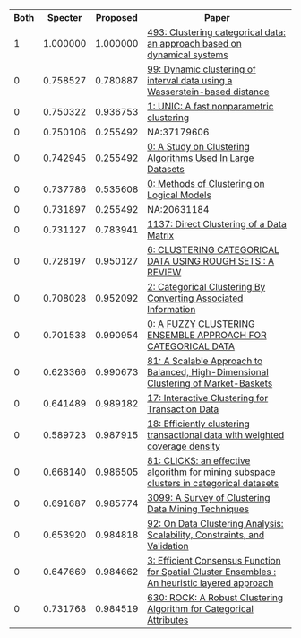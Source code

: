<html><table><tr>
<th>Both</th>
<th>Specter</th>
<th>Proposed</th>
<th>Paper</th>
</tr>
<tr>
<td>1</td>
<td>1.000000</td>
<td>1.000000</td>
<td><a href="https://www.semanticscholar.org/paper/548a22394a60661f057979855e82465b6ebaee68">493: Clustering categorical data: an approach based on dynamical systems</a></td>
</tr>
<tr>
<td>0</td>
<td>0.758527</td>
<td>0.780887</td>
<td><a href="https://www.semanticscholar.org/paper/ce4ef908ac183e1c11e9885ff907c72075a79b20">99: Dynamic clustering of interval data using a Wasserstein-based distance</a></td>
</tr>
<tr>
<td>0</td>
<td>0.750322</td>
<td>0.936753</td>
<td><a href="https://www.semanticscholar.org/paper/aeb605a91f72a20a1901d4bda1e781a6e2d0418e">1: UNIC: A fast nonparametric clustering</a></td>
</tr>
<tr>
<td>0</td>
<td>0.750106</td>
<td>0.255492</td>
<td>NA:37179606</td>
</tr>
<tr>
<td>0</td>
<td>0.742945</td>
<td>0.255492</td>
<td><a href="https://www.semanticscholar.org/paper/193807c9ac002491d5c3876322974fa712d16fc1">0: A Study on Clustering Algorithms Used In Large Datasets</a></td>
</tr>
<tr>
<td>0</td>
<td>0.737786</td>
<td>0.535608</td>
<td><a href="https://www.semanticscholar.org/paper/b915c1faa2f513a377b237e546690a670c35f3c0">0: Methods of Clustering on Logical Models</a></td>
</tr>
<tr>
<td>0</td>
<td>0.731897</td>
<td>0.255492</td>
<td>NA:20631184</td>
</tr>
<tr>
<td>0</td>
<td>0.731127</td>
<td>0.783941</td>
<td><a href="https://www.semanticscholar.org/paper/97a6ac65c8a19e734e568442c2cd4ea832116ad6">1137: Direct Clustering of a Data Matrix</a></td>
</tr>
<tr>
<td>0</td>
<td>0.728197</td>
<td>0.950127</td>
<td><a href="https://www.semanticscholar.org/paper/5e33eda635760f265105a2b0abfdb64092a79bea">6: CLUSTERING CATEGORICAL DATA USING ROUGH SETS : A REVIEW</a></td>
</tr>
<tr>
<td>0</td>
<td>0.708028</td>
<td>0.952092</td>
<td><a href="https://www.semanticscholar.org/paper/05dfdb6b3575dae0fb78ea30de1d4a666474462a">2: Categorical Clustering By Converting Associated Information</a></td>
</tr>
<tr>
<td>0</td>
<td>0.701538</td>
<td>0.990954</td>
<td><a href="https://www.semanticscholar.org/paper/c35d0612e438b8f881ed41b0d4ce1e38c2fcf450">0: A FUZZY CLUSTERING ENSEMBLE APPROACH FOR CATEGORICAL DATA</a></td>
</tr>
<tr>
<td>0</td>
<td>0.623366</td>
<td>0.990673</td>
<td><a href="https://www.semanticscholar.org/paper/7351570f7b4c05dd7abb7bc4d71eb52351278680">81: A Scalable Approach to Balanced, High-Dimensional Clustering of Market-Baskets</a></td>
</tr>
<tr>
<td>0</td>
<td>0.641489</td>
<td>0.989182</td>
<td><a href="https://www.semanticscholar.org/paper/2357221b2d0df925528a5c3c1752bb8e513b179f">17: Interactive Clustering for Transaction Data</a></td>
</tr>
<tr>
<td>0</td>
<td>0.589723</td>
<td>0.987915</td>
<td><a href="https://www.semanticscholar.org/paper/bb51be0c5717712e1d335c76fac6650806795ea2">18: Efficiently clustering transactional data with weighted coverage density</a></td>
</tr>
<tr>
<td>0</td>
<td>0.668140</td>
<td>0.986505</td>
<td><a href="https://www.semanticscholar.org/paper/d5a262ea96934168e09039dc9fddbdd892d4b9fd">81: CLICKS: an effective algorithm for mining subspace clusters in categorical datasets</a></td>
</tr>
<tr>
<td>0</td>
<td>0.691687</td>
<td>0.985774</td>
<td><a href="https://www.semanticscholar.org/paper/26f178dbb00630ce19cccb9840ea12dbe31801be">3099: A Survey of Clustering Data Mining Techniques</a></td>
</tr>
<tr>
<td>0</td>
<td>0.653920</td>
<td>0.984818</td>
<td><a href="https://www.semanticscholar.org/paper/75eb06c5d342975d6ec7b8c652653cf38bf1d6b6">92: On Data Clustering Analysis: Scalability, Constraints, and Validation</a></td>
</tr>
<tr>
<td>0</td>
<td>0.647669</td>
<td>0.984662</td>
<td><a href="https://www.semanticscholar.org/paper/a24d2bf0c80dcaaefb7dbefa37ed8a3654488ac3">3: Efficient Consensus Function for Spatial Cluster Ensembles : An heuristic layered approach</a></td>
</tr>
<tr>
<td>0</td>
<td>0.731768</td>
<td>0.984519</td>
<td><a href="https://www.semanticscholar.org/paper/1f2f630d605663454a5d74d8cf6267982c547480">630: ROCK: A Robust Clustering Algorithm for Categorical Attributes</a></td>
</tr>
</table></html>
